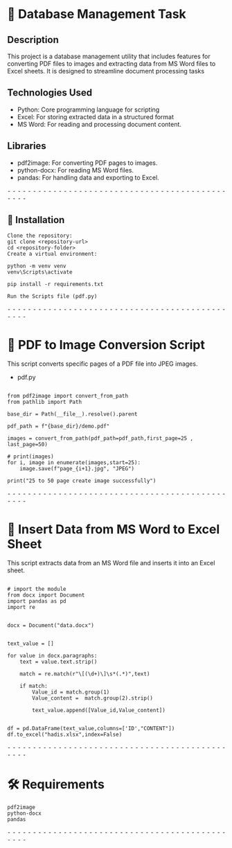 # 🔐 Database Management Task
## Description

This project is a database management utility that includes features for converting PDF files to images and extracting data from MS Word files to Excel sheets. It is designed to streamline document processing tasks

## Technologies Used
- Python: Core programming language for scripting
- Excel: For storing extracted data in a structured format
- MS Word: For reading and processing document content.

## Libraries
- pdf2image: For converting PDF pages to images.
- python-docx: For reading MS Word files.
- pandas: For handling data and exporting to Excel.

  
⁃ ⁃ ⁃ ⁃ ⁃ ⁃ ⁃ ⁃ ⁃ ⁃ ⁃ ⁃ ⁃ ⁃ ⁃ ⁃ ⁃ ⁃ ⁃ ⁃ ⁃ ⁃ ⁃ ⁃ ⁃ ⁃ ⁃ ⁃ ⁃ ⁃ ⁃ ⁃ ⁃ ⁃ ⁃ ⁃ ⁃ ⁃ ⁃ ⁃ ⁃ ⁃ ⁃ ⁃ ⁃ ⁃ ⁃


## 📁 Installation
```
Clone the repository:
git clone <repository-url>
cd <repository-folder>
Create a virtual environment:
```

```
python -m venv venv
venv\Scripts\activate
```

``` 
pip install -r requirements.txt
```

``` 
Run the Scripts file (pdf.py)
```



⁃ ⁃ ⁃ ⁃ ⁃ ⁃ ⁃ ⁃ ⁃ ⁃ ⁃ ⁃ ⁃ ⁃ ⁃ ⁃ ⁃ ⁃ ⁃ ⁃ ⁃ ⁃ ⁃ ⁃ ⁃ ⁃ ⁃ ⁃ ⁃ ⁃ ⁃ ⁃ ⁃ ⁃ ⁃ ⁃ ⁃ ⁃ ⁃ ⁃ ⁃ ⁃ ⁃ ⁃ ⁃ ⁃ ⁃

# 📄 PDF to Image Conversion Script
This script converts specific pages of a PDF file into JPEG images.

- pdf.py
```

from pdf2image import convert_from_path
from pathlib import Path

base_dir = Path(__file__).resolve().parent

pdf_path = f"{base_dir}/demo.pdf"

images = convert_from_path(pdf_path=pdf_path,first_page=25 , last_page=50)

# print(images)
for i, image in enumerate(images,start=25):
    image.save(f"page_{i+1}.jpg", "JPEG")

print("25 to 50 page create image successfully")
```


⁃ ⁃ ⁃ ⁃ ⁃ ⁃ ⁃ ⁃ ⁃ ⁃ ⁃ ⁃ ⁃ ⁃ ⁃ ⁃ ⁃ ⁃ ⁃ ⁃ ⁃ ⁃ ⁃ ⁃ ⁃ ⁃ ⁃ ⁃ ⁃ ⁃ ⁃ ⁃ ⁃ ⁃ ⁃ ⁃ ⁃ ⁃ ⁃ ⁃ ⁃ ⁃ ⁃ ⁃ ⁃ ⁃ ⁃


# 📑 Insert Data from MS Word to Excel Sheet
This script extracts data from an MS Word file and inserts it into an Excel sheet.
```

# import the module 
from docx import Document
import pandas as pd
import re


docx = Document("data.docx")


text_value = []

for value in docx.paragraphs:
    text = value.text.strip()

    match = re.match(r"\[(\d+)\]\s*(.*)",text)

    if match:
        Value_id = match.group(1)
        Value_content =  match.group(2).strip()

        text_value.append([Value_id,Value_content])


df = pd.DataFrame(text_value,columns=['ID',"CONTENT"])
df.to_excel("hadis.xlsx",index=False)

```

⁃ ⁃ ⁃ ⁃ ⁃ ⁃ ⁃ ⁃ ⁃ ⁃ ⁃ ⁃ ⁃ ⁃ ⁃ ⁃ ⁃ ⁃ ⁃ ⁃ ⁃ ⁃ ⁃ ⁃ ⁃ ⁃ ⁃ ⁃ ⁃ ⁃ ⁃ ⁃ ⁃ ⁃ ⁃ ⁃ ⁃ ⁃ ⁃ ⁃ ⁃ ⁃ ⁃ ⁃ ⁃ ⁃ ⁃

# 🛠️ Requirements

```
pdf2image
python-docx
pandas
```

⁃ ⁃ ⁃ ⁃ ⁃ ⁃ ⁃ ⁃ ⁃ ⁃ ⁃ ⁃ ⁃ ⁃ ⁃ ⁃ ⁃ ⁃ ⁃ ⁃ ⁃ ⁃ ⁃ ⁃ ⁃ ⁃ ⁃ ⁃ ⁃ ⁃ ⁃ ⁃ ⁃ ⁃ ⁃ ⁃ ⁃ ⁃ ⁃ ⁃ ⁃ ⁃ ⁃ ⁃ ⁃ ⁃ ⁃
